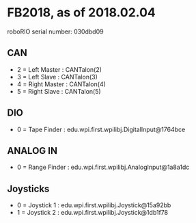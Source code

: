 # FB2018, as of 2018.02.04

roboRIO serial number: 030dbd09

## CAN

* 2 = Left Master : CANTalon(2)
* 3 = Left Slave : CANTalon(3)
* 4 = Right Master : CANTalon(4)
* 5 = Right Slave : CANTalon(5)

## DIO

* 0 = Tape Finder : edu.wpi.first.wpilibj.DigitalInput@1764bce

## ANALOG IN

* 0 = Range Finder : edu.wpi.first.wpilibj.AnalogInput@1a8a1dc

## Joysticks

* 0 = Joystick 1 : edu.wpi.first.wpilibj.Joystick@15a92bb
* 1 = Joystick 2 : edu.wpi.first.wpilibj.Joystick@1db1f78

